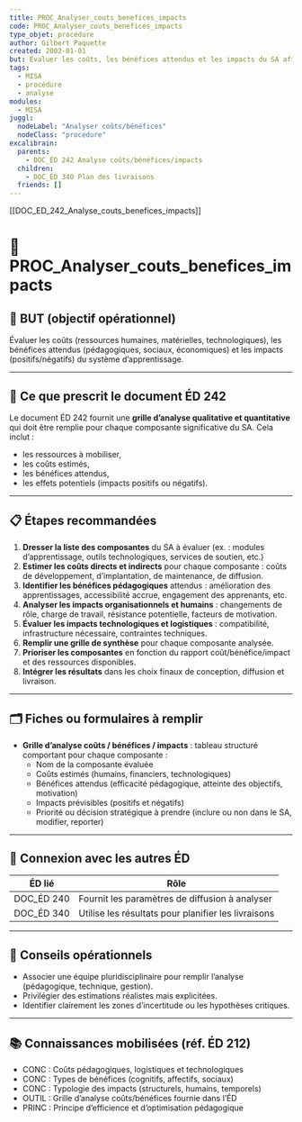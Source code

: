 ```yaml
---
title: PROC_Analyser_couts_benefices_impacts
code: PROC_Analyser_couts_benefices_impacts
type_objet: procédure
author: Gilbert Paquette
created: 2002-01-01
but: Évaluer les coûts, les bénéfices attendus et les impacts du SA afin d’éclairer les décisions de conception, de priorisation et de mise en œuvre.
tags:
  - MISA
  - procédure
  - analyse
modules:
  - MISA
juggl:
  nodeLabel: "Analyser coûts/bénéfices"
  nodeClass: "procedure"
excalibrain:
  parents:
    - DOC_ÉD 242 Analyse coûts/bénéfices/impacts
  children:
    - DOC_ÉD 340 Plan des livraisons
  friends: []
---
```

[[DOC_ED_242_Analyse_couts_benefices_impacts]] 
# 🔧 PROC_Analyser_couts_benefices_impacts

## 🎯 BUT (objectif opérationnel)
Évaluer les coûts (ressources humaines, matérielles, technologiques), les bénéfices attendus (pédagogiques, sociaux, économiques) et les impacts (positifs/négatifs) du système d’apprentissage.

---

## 📌 Ce que prescrit le document ÉD 242
Le document ÉD 242 fournit une **grille d’analyse qualitative et quantitative** qui doit être remplie pour chaque composante significative du SA. Cela inclut :
- les ressources à mobiliser,
- les coûts estimés,
- les bénéfices attendus,
- les effets potentiels (impacts positifs ou négatifs).

---

## 📋 Étapes recommandées
1. **Dresser la liste des composantes** du SA à évaluer (ex. : modules d’apprentissage, outils technologiques, services de soutien, etc.)
2. **Estimer les coûts directs et indirects** pour chaque composante : coûts de développement, d’implantation, de maintenance, de diffusion.
3. **Identifier les bénéfices pédagogiques** attendus : amélioration des apprentissages, accessibilité accrue, engagement des apprenants, etc.
4. **Analyser les impacts organisationnels et humains** : changements de rôle, charge de travail, résistance potentielle, facteurs de motivation.
5. **Évaluer les impacts technologiques et logistiques** : compatibilité, infrastructure nécessaire, contraintes techniques.
6. **Remplir une grille de synthèse** pour chaque composante analysée.
7. **Prioriser les composantes** en fonction du rapport coût/bénéfice/impact et des ressources disponibles.
8. **Intégrer les résultats** dans les choix finaux de conception, diffusion et livraison.

---

## 🗂 Fiches ou formulaires à remplir
- **Grille d’analyse coûts / bénéfices / impacts** : tableau structuré comportant pour chaque composante :
  - Nom de la composante évaluée
  - Coûts estimés (humains, financiers, technologiques)
  - Bénéfices attendus (efficacité pédagogique, atteinte des objectifs, motivation)
  - Impacts prévisibles (positifs et négatifs)
  - Priorité ou décision stratégique à prendre (inclure ou non dans le SA, modifier, reporter)

---

## 🔄 Connexion avec les autres ÉD
| ÉD lié | Rôle |
|--------|------|
| DOC_ÉD 240 | Fournit les paramètres de diffusion à analyser |
| DOC_ÉD 340 | Utilise les résultats pour planifier les livraisons |

---

## 🧠 Conseils opérationnels
- Associer une équipe pluridisciplinaire pour remplir l’analyse (pédagogique, technique, gestion).
- Privilégier des estimations réalistes mais explicitées.
- Identifier clairement les zones d’incertitude ou les hypothèses critiques.

---

## 📚 Connaissances mobilisées (réf. ÉD 212)
- CONC : Coûts pédagogiques, logistiques et technologiques
- CONC : Types de bénéfices (cognitifs, affectifs, sociaux)
- CONC : Typologie des impacts (structurels, humains, temporels)
- OUTIL : Grille d’analyse coûts/bénéfices fournie dans l’ÉD
- PRINC : Principe d’efficience et d’optimisation pédagogique
